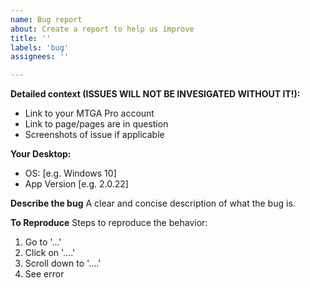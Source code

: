 ```yaml
---
name: Bug report
about: Create a report to help us improve
title: ''
labels: 'bug'
assignees: ''

---
```


**Detailed context (ISSUES WILL NOT BE INVESIGATED WITHOUT IT!):**
- Link to your MTGA Pro account
- Link to page/pages are in question
- Screenshots of issue if applicable 

**Your Desktop:**
 - OS: [e.g. Windows 10]
 - App Version [e.g. 2.0.22]

**Describe the bug**
A clear and concise description of what the bug is.

**To Reproduce**
Steps to reproduce the behavior:
1. Go to '...'
2. Click on '....'
3. Scroll down to '....'
4. See error
